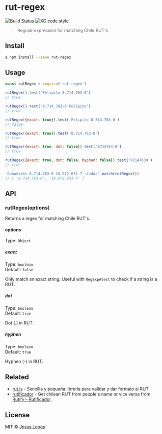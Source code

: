# rut-regex

[![Build Status](https://travis-ci.org/jlobos/rut-regex.svg?branch=master)](https://travis-ci.org/jlobos/rut-regex)
[![XO code style](https://img.shields.io/badge/code_style-XO-5ed9c7.svg)](https://github.com/sindresorhus/xo)

> Regular expression for matching Chile RUT's

## Install

```bash
$ npm install --save rut-regex
```

## Usage 

```js
const rutRegex = require('rut-regex')

rutRegex().test('Felipito 8.714.763-0')
// true

rutRegex().test('8.714.763-0 Felipito')
// true

rutRegex({exact: true}).test('Felipito 8.714.763-0')
// false

rutRegex({exact: true}).test('8.714.763-0')
// true

rutRegex({exact: true, dot: false}).test('8714763-0')
// true

rutRegex({exact: true, dot: false, hyphen: false}).test('87147630')
// true

'Ganadores 8.714.763-0 18.972.631-7 :tada:'.match(rutRegex())
// [ '8.714.763-0', '18.972.631-7' ]
```

## API

### rutRegex(options)

Returns a regex for matching Chile RUT's.

#### options

Type: `Object`

##### exact

Type: `boolean`<br>
Default: `false`

Only match an exact string. Useful with `RegExp#test` to check if a string is a RUT.

##### dot

Type: `boolean`<br>
Default: `true`

Dot (.) in RUT.

##### hyphen

Type: `boolean`<br>
Default: `true`

Hyphen (-) in RUT.

## Related

- [rut.js](https://github.com/jlobos/rut.js) - Sencilla y pequeña librería para validar y dar formato al RUT
- [rutificador](https://github.com/lopezjurip/rutificador) - Get chilean RUT from people's name or vice versa from [Rutify – Rutificador](https://rutify.cl/).

## License

MIT © [Jesus Lobos](https://jlobos.com/)

